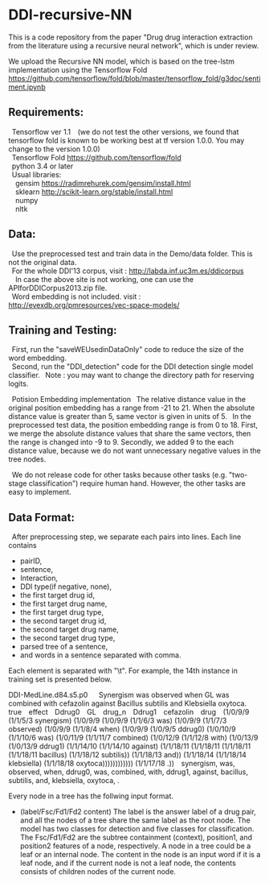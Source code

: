 # DDI-recursive-NN

This is a code repository from the paper "Drug drug interaction extraction from the literature using a recursive neural network", which is under review.

We upload the Recursive NN model, which is based on the tree-lstm implementation using the Tensorflow Fold https://github.com/tensorflow/fold/blob/master/tensorflow_fold/g3doc/sentiment.ipynb

## Requirements:  
&ensp;Tensorflow ver 1.1&ensp;&ensp;(we do not test the other versions, we found that tensorflow fold is known to be working best at tf version 1.0.0. You may change to the version 1.0.0)  
&ensp;Tensorflow Fold https://github.com/tensorflow/fold  
&ensp;python 3.4 or later  
&ensp;Usual libraries:  
&ensp;&ensp;gensim https://radimrehurek.com/gensim/install.html  
&ensp;&ensp;sklearn http://scikit-learn.org/stable/install.html  
&ensp;&ensp;numpy  
&ensp;&ensp;nltk  

## Data:  
&ensp;Use the preprocessed test and train data in the Demo/data folder. This is not the original data.  
&ensp;For the whole DDI'13 corpus, visit : http://labda.inf.uc3m.es/ddicorpus  
&ensp;&ensp;In case the above site is not working, one can use the APIforDDICorpus2013.zip file.  
&ensp;Word embedding is not included. visit : http://evexdb.org/pmresources/vec-space-models/

[//]: # (&ensp;We report the ids of the training set in the "TrainingSetIDs" file.)

## Training and Testing:  
&ensp;First, run the "saveWEUsedinDataOnly" code to reduce the size of the word embedding.  
&ensp;Second, run the "DDI_detection" code for the DDI detection single model classifier.
&ensp;Note : you may want to change the directory path for reserving logits.

&ensp;Potision Embedding implementation
&ensp;The relative distance value in the original position embedding has a range from -21 to 21. When the absolute distance value is greater than 5, same vector is given in units of 5. 
&ensp;In the preprocessed test data, the position embedding range is from 0 to 18. First, we merge the absolute distance values that share the same vectors, then the range is changed into -9 to 9. Secondly, we added 9 to the each distance value, because we do not want unnecessary negative values in the tree nodes.  
  
&ensp;We do not release code for other tasks because other tasks (e.g. "two-stage classification") require human hand. However, the other tasks are easy to implement.

## Data Format:  
&ensp;After preprocessing step, we separate each pairs into lines. Each line contains
+ pairID,
+ sentence,
+ Interaction,
+ DDI type(if negative, none),
+ the first target drug id,
+ the first target drug name,
+ the first target drug type,
+ the second target drug id,
+ the second target drug name,
+ the second target drug type,
+ parsed tree of a sentence,
+ and words in a sentence separated with comma.

Each element is separated with "\t". For example, the 14th instance in training set is presented below.

DDI-MedLine.d84.s5.p0 &ensp;&ensp; Synergism was observed when <Ddrug0>GL</Ddrug0> was combined with <Ddrug1>cefazolin</Ddrug1> against Bacillus subtilis and Klebsiella oxytoca.&ensp;&ensp;true&ensp;&ensp;effect&ensp;&ensp;Ddrug0&ensp;&ensp;GL&ensp;&ensp;drug_n&ensp;&ensp;Ddrug1&ensp;&ensp;cefazolin&ensp;&ensp;drug&ensp;&ensp;(1/0/9/9 (1/1/5/3 synergism) (1/0/9/9 (1/0/9/9 (1/1/6/3 was) (1/0/9/9 (1/1/7/3 observed) (1/0/9/9 (1/1/8/4 when) (1/0/9/9 (1/0/9/5 ddrug0) (1/0/10/9 (1/1/10/6 was) (1/0/11/9 (1/1/11/7 combined) (1/0/12/9 (1/1/12/8 with) (1/0/13/9 (1/0/13/9 ddrug1) (1/1/14/10 (1/1/14/10 against) (1/1/18/11 (1/1/18/11 (1/1/18/11 (1/1/18/11 bacillus) (1/1/18/12 subtilis)) (1/1/18/13 and)) (1/1/18/14 (1/1/18/14 klebsiella) (1/1/18/18 oxytoca)))))))))))) (1/1/17/18 .))&ensp;&ensp;synergism, was, observed, when, ddrug0, was, combined, with, ddrug1, against, bacillus, subtilis, and, klebsiella, oxytoca, .

Every node in a tree has the follwing input format.
* (label/Fsc/Fd1/Fd2 content)
The label is the answer label of a drug pair, and all the nodes of a tree share the same label as the root node. The model has two classes for detection and five classes for classification. The Fsc/Fd1/Fd2 are the subtree containment (context), position1, and position2 features of a node, respectively. A node in a tree could be a leaf or an internal node. The content in the node is an input word if it is a leaf node, and if the current node is not a leaf node, the contents consists of children nodes of the current node.
